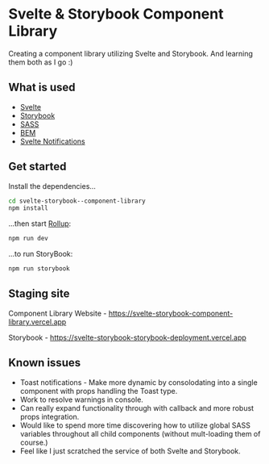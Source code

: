 # Svelte & Storybook Component Library

Creating a component library utilizing Svelte and Storybook.  And learning them both as I go :)

## What is used
- [Svelte](https://svelte.dev/)
- [Storybook](https://storybook.js.org/)
- [SASS](https://sass-lang.com/)
- [BEM](http://getbem.com/)
- [Svelte Notifications](https://github.com/beyonk-adventures/svelte-notifications)

## Get started

Install the dependencies...

```bash
cd svelte-storybook--component-library
npm install
```

...then start [Rollup](https://rollupjs.org):

```bash
npm run dev
```

...to run StoryBook:

```bash
npm run storybook
```

## Staging site
Component Library Website - https://svelte-storybook-component-library.vercel.app

Storybook - https://svelte-storybook-storybook-deployment.vercel.app

## Known issues
- Toast notifications - Make more dynamic by consolodating into a single component with props handling the Toast type.
- Work to resolve warnings in console.
- Can really expand functionality through with callback and more robust props integration.
- Would like to spend more time discovering how to utilize global SASS variables throughout all child components (without mult-loading them of course.)
- Feel like I just scratched the service of both Svelte and Storybook.


